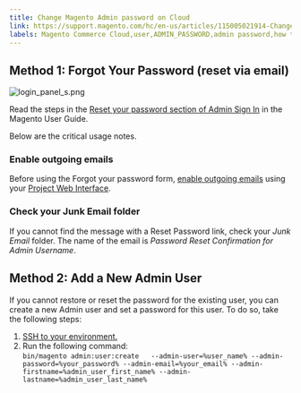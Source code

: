 ```yaml
---
title: Change Magento Admin password on Cloud
link: https://support.magento.com/hc/en-us/articles/115005021914-Change-Magento-Admin-password-on-Cloud
labels: Magento Commerce Cloud,user,ADMIN_PASSWORD,admin password,how to
---
```


## Method 1: Forgot Your Password (reset via email)

![login_panel_s.png](https://support.magento.com/hc/article_attachments/115005807073/login_panel_s.png)

Read the steps in the [Reset your password section of Admin Sign In](https://docs.magento.com/m2/ee/user_guide/stores/admin-signin.html#reset-your-password) in the Magento User Guide.

Below are the critical usage notes.

### Enable outgoing emails

Before using the Forgot your password form, [enable outgoing emails](http://devdocs.magento.com/guides/v2.2/cloud/project/project-webint-basic.html#email) using your [Project Web Interface](http://devdocs.magento.com/guides/v2.2/cloud/project/project-webint-basic.html).

### Check your Junk Email folder

If you cannot find the message with a Reset Password link, check your _Junk Email_ folder. The name of the email is _Password Reset Confirmation for Admin Username_.

## Method 2: Add a New Admin User

If you cannot restore or reset the password for the existing user, you can create a new Admin user and set a password for this user. To do so, take the following steps:

1. [SSH to your environment.](https://devdocs.magento.com/guides/v2.2/cloud/env/environments-ssh.html#ssh)
1. Run the following command:   
    `` bin/magento admin:user:create   --admin-user=%user_name% --admin-password=%your_password% --admin-email=%your_email% --admin-firstname=%admin_user_first_name% --admin-lastname=%admin_user_last_name% ``
